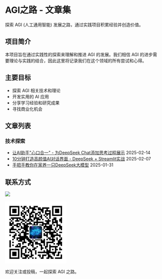 # AGI之路 - 文章集

探索 AGI (人工通用智能) 发展之路，通过实践项目积累经验并创造价值。

## 项目简介

本项目旨在通过实践性的探索来理解和推进 AGI 的发展。我们相信 AGI 的进步需要理论与实践的结合，因此这里将记录我们在这个领域的所有尝试和心得。

## 主要目标

- 探索 AGI 相关技术和理论
- 开发实用的 AI 应用
- 分享学习经验和研究成果
- 寻找商业化机会

## 文章列表
### 技术探索
- [让AI助手"心口合一" - 为DeepSeek Chat添加思考过程展示](articles/DeepSeek-web-interface-think-different-style.md) 2025-02-14
- [10分钟打造高颜值AI对话界面 - DeepSeek + Streamlit实战](articles/DeepSeek-web-interface.md) 2025-02-07
- [手把手教你在家养一只DeepSeek大模型](articles/DeepSeek-local-deploy.md) 2025-01-31

## 联系方式
[![](https://img.shields.io/badge/微信公众号-2AGI-blue)](https://mp.weixin.qq.com/s/JJKHtcVcep_3Zio91NJWDw)

<img src="./2AGI_qrcode.jpg" width="200" alt="2AGI_qrcode">

欢迎关注或投稿，一起探索 AGI 之路。

